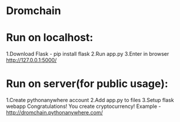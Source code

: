 # Dromchain

# Run on localhost:

1.Download Flask - pip install flask
2.Run app.py
3.Enter in browser http://127.0.0.1:5000/

# Run on server(for public usage):

1.Create pythonanywhere account
2.Add app.py to files
3.Setup flask webapp
Congratulations! You create cryptocurrency!
Example - http://dromchain.pythonanywhere.com/
